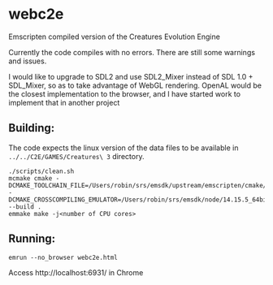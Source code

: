 # webc2e

Emscripten compiled version of the Creatures Evolution Engine

Currently the code compiles with no errors. There are still some warnings and issues.

I would like to upgrade to SDL2 and use SDL2_Mixer instead of SDL 1.0 + SDL_Mixer, so as to take advantage of WebGL rendering. OpenAL would be the closest implementation to the browser, and I have started work to implement that in another project

## Building:

The code expects the linux version of the data files to be available in `../../C2E/GAMES/Creatures\ 3` directory.

```
./scripts/clean.sh
mcmake cmake -DCMAKE_TOOLCHAIN_FILE=/Users/robin/srs/emsdk/upstream/emscripten/cmake/Modules/Platform/Emscripten.cmake -DCMAKE_CROSSCOMPILING_EMULATOR=/Users/robin/srs/emsdk/node/14.15.5_64bit/bin/node --build .
emmake make -j<number of CPU cores>
```

## Running:

```
emrun --no_browser webc2e.html
```

Access http://localhost:6931/ in Chrome
